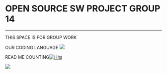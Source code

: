 # OPEN SOURCE SW PROJECT GROUP 14
---
THIS SPACE IS FOR GROUP WORK

OUR CODING LANGUAGE <img src="https://img.shields.io/badge/Python-#3776AB?style=flat-square&logo=Python&logoColor=#3776AB"/>

READ ME COUNTING[![Hits](https://hits.seeyoufarm.com/api/count/incr/badge.svg?url=https%3A%2F%2Fgithub.com%2Fhelloyoung25%2Fgroup14&count_bg=%2311A6B4&title_bg=%23003DE1&icon=android.svg&icon_color=%23E7E7E7&title=Open+Source+Group+14&edge_flat=false)](https://hits.seeyoufarm.com)

 <a href="https://github.com/helloyoung25/group14"><img src="https://hits.seeyoufarm.com/api/count/incr/badge.svg?url=https%3A%2F%2Fgithub.com%2Fhelloyoung25%2Fgroup14&count_bg=%2311A6B4&title_bg=%23003DE1&icon=android.svg&icon_color=%23E7E7E7&title=Open+Source+Group+14&edge_flat=false"/></a>


